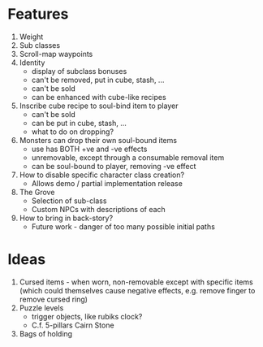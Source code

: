 Features
========
1. Weight
2. Sub classes
3. Scroll-map waypoints
4. Identity 
   * display of subclass bonuses  
   * can't be removed, put in cube, stash, ...
   * can't be sold
   * can be enhanced with cube-like recipes
5. Inscribe cube recipe to soul-bind item to player
   * can't be sold
   * can be put in cube, stash, ...
   * what to do on dropping?
6. Monsters can drop their own soul-bound items
   * use has BOTH +ve and -ve effects
   * unremovable, except through a consumable removal item
   * can be soul-bound to player, removing -ve effect
7. How to disable specific character class creation?
   * Allows demo / partial implementation release
8. The Grove
   * Selection of sub-class
   * Custom NPCs with descriptions of each
9. How to bring in back-story?
   * Future work - danger of too many possible initial paths

Ideas
=====
1. Cursed items - when worn, non-removable except with specific items (which could themselves cause negative effects, e.g. remove finger to remove cursed ring)
2. Puzzle levels  
   * trigger objects, like rubiks clock?
   * C.f. 5-pillars Cairn Stone
3. Bags of holding
